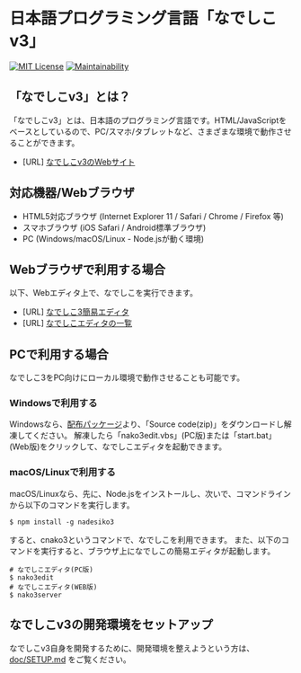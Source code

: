 # 日本語プログラミング言語「なでしこv3」

[![MIT License](https://img.shields.io/badge/license-MIT-blue.svg?style=flat)](LICENSE) [![Maintainability](https://api.codeclimate.com/v1/badges/5572db59aa6164217d30/maintainability)](https://codeclimate.com/github/kujirahand/nadesiko3/maintainability)

## 「なでしこv3」とは？

「なでしこv3」とは、日本語のプログラミング言語です。HTML/JavaScriptをベースとしているので、PC/スマホ/タブレットなど、さまざまな環境で動作させることができます。

- [URL] [なでしこv3のWebサイト](https://nadesi.com/doc3/go.php?10)

## 対応機器/Webブラウザ

- HTML5対応ブラウザ (Internet Explorer 11 / Safari / Chrome / Firefox 等)
- スマホブラウザ (iOS Safari / Android標準ブラウザ)
- PC (Windows/macOS/Linux - Node.jsが動く環境)

## Webブラウザで利用する場合

以下、Webエディタ上で、なでしこを実行できます。

- [URL] [なでしこ3簡易エディタ](https://nadesi.com/doc3/go.php?10)
- [URL] [なでしこエディタの一覧](https://nadesi.com/doc3/go.php?282)

## PCで利用する場合

なでしこ3をPC向けにローカル環境で動作させることも可能です。

### Windowsで利用する

Windowsなら、[配布パッケージ](https://github.com/kujirahand/nadesiko3win32/releases)より、「Source code(zip)」をダウンロードし解凍してください。
解凍したら「nako3edit.vbs」(PC版)または「start.bat」(Web版)をクリックして、なでしこエディタを起動できます。

### macOS/Linuxで利用する

macOS/Linuxなら、先に、Node.jsをインストールし、次いで、コマンドラインから以下のコマンドを実行します。

```
$ npm install -g nadesiko3
```

すると、cnako3というコマンドで、なでしこを利用できます。
また、以下のコマンドを実行すると、ブラウザ上になでしこの簡易エディタが起動します。

```
# なでしこエディタ(PC版)
$ nako3edit
# なでしこエディタ(WEB版)
$ nako3server
```

## なでしこv3の開発環境をセットアップ

なでしこv3自身を開発するために、開発環境を整えようという方は、 [doc/SETUP.md](doc/SETUP.md) をご覧ください。
